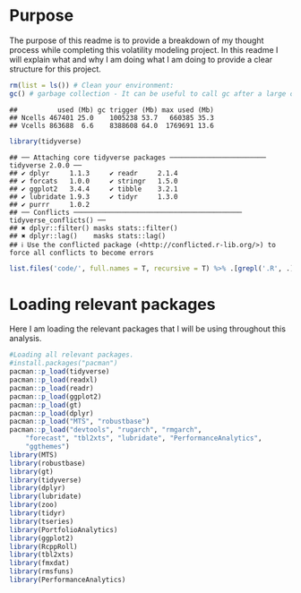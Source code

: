 # Purpose

The purpose of this readme is to provide a breakdown of my thought
process while completing this volatility modeling project. In this
readme I will explain what and why I am doing what I am doing to provide
a clear structure for this project.

``` r
rm(list = ls()) # Clean your environment:
gc() # garbage collection - It can be useful to call gc after a large object has been removed, as this may prompt R to return memory to the operating system.
```

    ##          used (Mb) gc trigger (Mb) max used (Mb)
    ## Ncells 467401 25.0    1005238 53.7   660385 35.3
    ## Vcells 863688  6.6    8388608 64.0  1769691 13.6

``` r
library(tidyverse)
```

    ## ── Attaching core tidyverse packages ──────────────────────── tidyverse 2.0.0 ──
    ## ✔ dplyr     1.1.3     ✔ readr     2.1.4
    ## ✔ forcats   1.0.0     ✔ stringr   1.5.0
    ## ✔ ggplot2   3.4.4     ✔ tibble    3.2.1
    ## ✔ lubridate 1.9.3     ✔ tidyr     1.3.0
    ## ✔ purrr     1.0.2     
    ## ── Conflicts ────────────────────────────────────────── tidyverse_conflicts() ──
    ## ✖ dplyr::filter() masks stats::filter()
    ## ✖ dplyr::lag()    masks stats::lag()
    ## ℹ Use the conflicted package (<http://conflicted.r-lib.org/>) to force all conflicts to become errors

``` r
list.files('code/', full.names = T, recursive = T) %>% .[grepl('.R', .)] %>% as.list() %>% walk(~source(.))
```

# Loading relevant packages

Here I am loading the relevant packages that I will be using throughout
this analysis.

``` r
#Loading all relevant packages. 
#install.packages("pacman")
pacman::p_load(tidyverse)
pacman::p_load(readxl)
pacman::p_load(readr)
pacman::p_load(ggplot2)
pacman::p_load(gt)
pacman::p_load(dplyr)
pacman::p_load("MTS", "robustbase")
pacman::p_load("devtools", "rugarch", "rmgarch", 
    "forecast", "tbl2xts", "lubridate", "PerformanceAnalytics", 
    "ggthemes")
library(MTS)
library(robustbase)
library(gt)
library(tidyverse)
library(dplyr)
library(lubridate)
library(zoo)
library(tidyr)
library(tseries)
library(PortfolioAnalytics)
library(ggplot2)
library(RcppRoll)
library(tbl2xts)
library(fmxdat)
library(rmsfuns)
library(PerformanceAnalytics)
```
